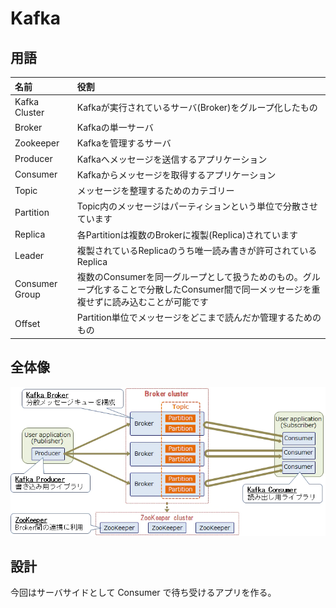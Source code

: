 # Kafka

## 用語

|名前|役割|
|:---|:---|
|Kafka Cluster|Kafkaが実行されているサーバ(Broker)をグループ化したもの|
|Broker|Kafkaの単一サーバ|
|Zookeeper|Kafkaを管理するサーバ|
|Producer|Kafkaへメッセージを送信するアプリケーション|
|Consumer|Kafkaからメッセージを取得するアプリケーション|
|Topic|メッセージを整理するためのカテゴリー|
|Partition|Topic内のメッセージはパーティションという単位で分散させています|
|Replica|各Partitionは複数のBrokerに複製(Replica)されています|
|Leader|複製されているReplicaのうち唯一読み書きが許可されているReplica|
|Consumer Group|複数のConsumerを同一グループとして扱うためのもの。グループ化することで分散したConsumer間で同一メッセージを重複せずに読み込むことが可能です|
|Offset|Partition単位でメッセージをどこまで読んだか管理するためのもの|

## 全体像

<img src="./img/kafka_overview.png" />

## 設計

今回はサーバサイドとして Consumer で待ち受けるアプリを作る。